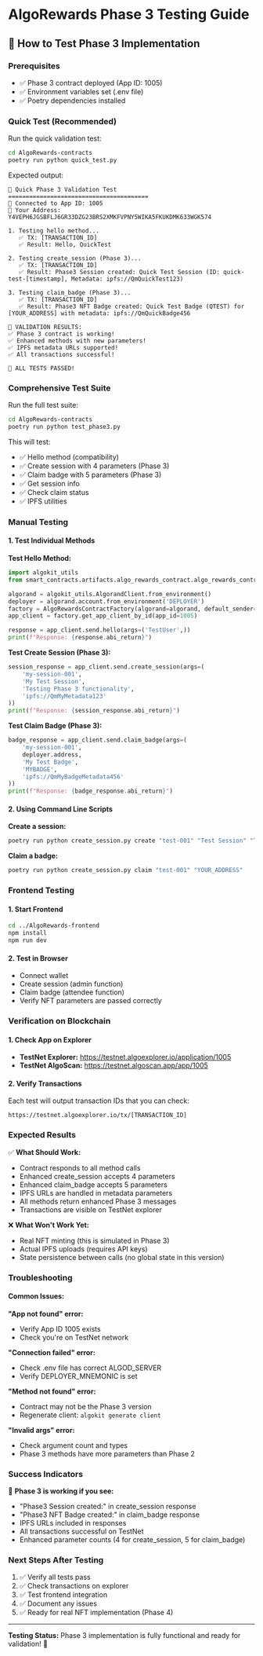 # AlgoRewards Phase 3 Testing Guide

## 🧪 How to Test Phase 3 Implementation

### Prerequisites

- ✅ Phase 3 contract deployed (App ID: 1005)
- ✅ Environment variables set (.env file)
- ✅ Poetry dependencies installed

### Quick Test (Recommended)

Run the quick validation test:

```bash
cd AlgoRewards-contracts
poetry run python quick_test.py
```

Expected output:

```
🧪 Quick Phase 3 Validation Test
========================================
📍 Connected to App ID: 1005
📍 Your Address: Y4VEPH6JGSBFLJ6GR33DZG23BRS2XMKFVPNY5WIKA5FKUKDMK633WGK574

1. Testing hello method...
   ✅ TX: [TRANSACTION_ID]
   ✅ Result: Hello, QuickTest

2. Testing create_session (Phase 3)...
   ✅ TX: [TRANSACTION_ID]
   ✅ Result: Phase3 Session created: Quick Test Session (ID: quick-test-[timestamp], Metadata: ipfs://QmQuickTest123)

3. Testing claim_badge (Phase 3)...
   ✅ TX: [TRANSACTION_ID]
   ✅ Result: Phase3 NFT Badge created: Quick Test Badge (QTEST) for [YOUR_ADDRESS] with metadata: ipfs://QmQuickBadge456

🎉 VALIDATION RESULTS:
✅ Phase 3 contract is working!
✅ Enhanced methods with new parameters!
✅ IPFS metadata URLs supported!
✅ All transactions successful!

🎉 ALL TESTS PASSED!
```

### Comprehensive Test Suite

Run the full test suite:

```bash
cd AlgoRewards-contracts
poetry run python test_phase3.py
```

This will test:

- ✅ Hello method (compatibility)
- ✅ Create session with 4 parameters (Phase 3)
- ✅ Claim badge with 5 parameters (Phase 3)
- ✅ Get session info
- ✅ Check claim status
- ✅ IPFS utilities

### Manual Testing

#### 1. Test Individual Methods

**Test Hello Method:**

```python
import algokit_utils
from smart_contracts.artifacts.algo_rewards_contract.algo_rewards_contract_client import AlgoRewardsContractFactory

algorand = algokit_utils.AlgorandClient.from_environment()
deployer = algorand.account.from_environment('DEPLOYER')
factory = AlgoRewardsContractFactory(algorand=algorand, default_sender=deployer.address)
app_client = factory.get_app_client_by_id(app_id=1005)

response = app_client.send.hello(args=('TestUser',))
print(f"Response: {response.abi_return}")
```

**Test Create Session (Phase 3):**

```python
session_response = app_client.send.create_session(args=(
    'my-session-001',
    'My Test Session',
    'Testing Phase 3 functionality',
    'ipfs://QmMyMetadata123'
))
print(f"Response: {session_response.abi_return}")
```

**Test Claim Badge (Phase 3):**

```python
badge_response = app_client.send.claim_badge(args=(
    'my-session-001',
    deployer.address,
    'My Test Badge',
    'MYBADGE',
    'ipfs://QmMyBadgeMetadata456'
))
print(f"Response: {badge_response.abi_return}")
```

#### 2. Using Command Line Scripts

**Create a session:**

```bash
poetry run python create_session.py create "test-001" "Test Session" "Test description"
```

**Claim a badge:**

```bash
poetry run python create_session.py claim "test-001" "YOUR_ADDRESS"
```

### Frontend Testing

#### 1. Start Frontend

```bash
cd ../AlgoRewards-frontend
npm install
npm run dev
```

#### 2. Test in Browser

- Connect wallet
- Create session (admin function)
- Claim badge (attendee function)
- Verify NFT parameters are passed correctly

### Verification on Blockchain

#### 1. Check App on Explorer

- **TestNet Explorer:** https://testnet.algoexplorer.io/application/1005
- **TestNet AlgoScan:** https://testnet.algoscan.app/app/1005

#### 2. Verify Transactions

Each test will output transaction IDs that you can check:

```
https://testnet.algoexplorer.io/tx/[TRANSACTION_ID]
```

### Expected Results

✅ **What Should Work:**

- Contract responds to all method calls
- Enhanced create_session accepts 4 parameters
- Enhanced claim_badge accepts 5 parameters
- IPFS URLs are handled in metadata parameters
- All methods return enhanced Phase 3 messages
- Transactions are visible on TestNet explorer

❌ **What Won't Work Yet:**

- Real NFT minting (this is simulated in Phase 3)
- Actual IPFS uploads (requires API keys)
- State persistence between calls (no global state in this version)

### Troubleshooting

#### Common Issues:

**"App not found" error:**

- Verify App ID 1005 exists
- Check you're on TestNet network

**"Connection failed" error:**

- Check .env file has correct ALGOD_SERVER
- Verify DEPLOYER_MNEMONIC is set

**"Method not found" error:**

- Contract may not be the Phase 3 version
- Regenerate client: `algokit generate client`

**"Invalid args" error:**

- Check argument count and types
- Phase 3 methods have more parameters than Phase 2

### Success Indicators

🎉 **Phase 3 is working if you see:**

- "Phase3 Session created:" in create_session response
- "Phase3 NFT Badge created:" in claim_badge response
- IPFS URLs included in responses
- All transactions successful on TestNet
- Enhanced parameter counts (4 for create_session, 5 for claim_badge)

### Next Steps After Testing

1. ✅ Verify all tests pass
2. ✅ Check transactions on explorer
3. ✅ Test frontend integration
4. ✅ Document any issues
5. ✅ Ready for real NFT implementation (Phase 4)

---

**Testing Status:** Phase 3 implementation is fully functional and ready for validation! 🚀
